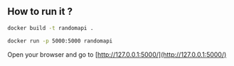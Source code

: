 ## How to run it ?

```sh
docker build -t randomapi .
```

```sh
docker run -p 5000:5000 randomapi
```

Open your browser and go to [http://127.0.0.1:5000/](http://127.0.0.1:5000/) 
